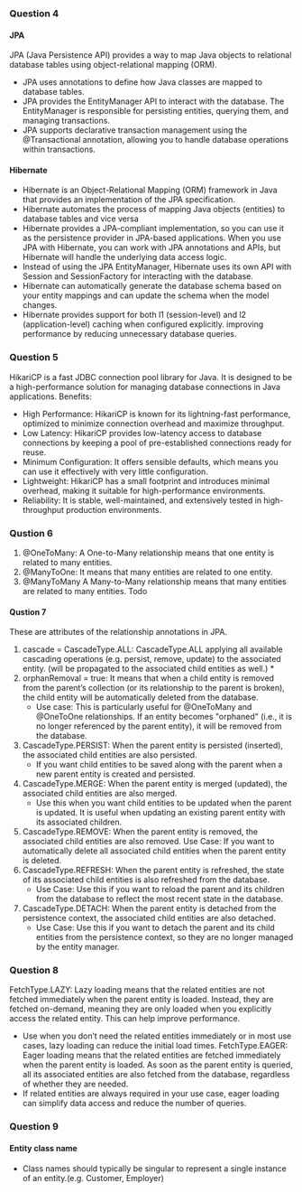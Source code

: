 ### Question 4
#### JPA
JPA (Java Persistence API) provides a way to map Java objects to relational database tables using object-relational mapping (ORM).
* JPA uses annotations to define how Java classes are mapped to database tables. 
* JPA provides the EntityManager API to interact with the database. The EntityManager is responsible for persisting entities, querying them, and managing transactions.
* JPA supports declarative transaction management using the @Transactional annotation, allowing you to handle database operations within transactions.
#### Hibernate
* Hibernate is an Object-Relational Mapping (ORM) framework in Java that provides an implementation of the JPA specification.
* Hibernate automates the process of mapping Java objects (entities) to database tables and vice versa
* Hibernate provides a JPA-compliant implementation, so you can use it as the persistence provider in JPA-based applications. When you use JPA with Hibernate, you can work with JPA annotations and APIs, but Hibernate will handle the underlying data access logic.
* Instead of using the JPA EntityManager, Hibernate uses its own API with Session and SessionFactory for interacting with the database.
* Hibernate can automatically generate the database schema based on your entity mappings and can update the schema when the model changes.
* Hibernate provides support for both l1 (session-level) and l2 (application-level) caching when configured explicitly. improving performance by reducing unnecessary database queries.

### Question 5
HikariCP is a fast JDBC connection pool library for Java. It is designed to be a high-performance solution for managing database connections in Java applications.
Benefits:
* High Performance: HikariCP is known for its lightning-fast performance, optimized to minimize connection overhead and maximize throughput.
* Low Latency: HikariCP provides low-latency access to database connections by keeping a pool of pre-established connections ready for reuse.
* Minimum Configuration: It offers sensible defaults, which means you can use it effectively with very little configuration.
* Lightweight: HikariCP has a small footprint and introduces minimal overhead, making it suitable for high-performance environments.
* Reliability: It is stable, well-maintained, and extensively tested in high-throughput production environments.

### Qustion 6
1. @OneToMany: A One-to-Many relationship means that one entity is related to many entities. 
2. @ManyToOne: It means that many entities are related to one entity.
3. @ManyToMany A Many-to-Many relationship means that many entities are related to many entities. 
Todo

#### Qustion 7
These are attributes of the relationship annotations in JPA.
1. cascade = CascadeType.ALL: CascadeType.ALL applying all available cascading operations (e.g. persist, remove, update) to the associated entity. (will be propagated to the associated child entities as well.)
   *
2. orphanRemoval = true: It means that when a child entity is removed from the parent’s collection (or its relationship to the parent is broken), the child entity will be automatically deleted from the database.
   * Use case: This is particularly useful for @OneToMany and @OneToOne relationships. If an entity becomes "orphaned" (i.e., it is no longer referenced by the parent entity), it will be removed from the database.
3. CascadeType.PERSIST: When the parent entity is persisted (inserted), the associated child entities are also persisted.
   * If you want child entities to be saved along with the parent when a new parent entity is created and persisted.
4. CascadeType.MERGE: When the parent entity is merged (updated), the associated child entities are also merged.
   * Use this when you want child entities to be updated when the parent is updated. It is useful when updating an existing parent entity with its associated children.
5. CascadeType.REMOVE: When the parent entity is removed, the associated child entities are also removed.
   Use Case: If you want to automatically delete all associated child entities when the parent entity is deleted.
6. CascadeType.REFRESH: When the parent entity is refreshed, the state of its associated child entities is also refreshed from the database.
   * Use Case: Use this if you want to reload the parent and its children from the database to reflect the most recent state in the database.
7. CascadeType.DETACH: When the parent entity is detached from the persistence context, the associated child entities are also detached.
   * Use Case: Use this if you want to detach the parent and its child entities from the persistence context, so they are no longer managed by the entity manager.


### Question 8
FetchType.LAZY: Lazy loading means that the related entities are not fetched immediately when the parent entity is loaded. Instead, they are fetched on-demand, meaning they are only loaded when you explicitly access the related entity. This can help improve performance.
   * Use when you don’t need the related entities immediately or in most use cases, lazy loading can reduce the initial load times.
FetchType.EAGER: Eager loading means that the related entities are fetched immediately when the parent entity is loaded. As soon as the parent entity is queried, all its associated entities are also fetched from the database, regardless of whether they are needed.
   * If related entities are always required in your use case, eager loading can simplify data access and reduce the number of queries.

### Question 9
#### Entity class name
* Class names should typically be singular to represent a single instance of an entity.(e.g. Customer, Employer)